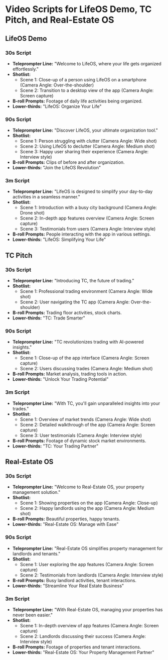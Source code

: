 # Video Scripts for LifeOS Demo, TC Pitch, and Real-Estate OS

## LifeOS Demo

### 30s Script
- **Teleprompter Line:** "Welcome to LifeOS, where your life gets organized effortlessly."
- **Shotlist:**
  - Scene 1: Close-up of a person using LifeOS on a smartphone (Camera Angle: Over-the-shoulder)
  - Scene 2: Transition to a desktop view of the app (Camera Angle: Screen capture)
- **B-roll Prompts:** Footage of daily life activities being organized.
- **Lower-thirds:** "LifeOS: Organize Your Life"

### 90s Script
- **Teleprompter Line:** "Discover LifeOS, your ultimate organization tool."
- **Shotlist:**
  - Scene 1: Person struggling with clutter (Camera Angle: Wide shot)
  - Scene 2: Using LifeOS to declutter (Camera Angle: Medium shot)
  - Scene 3: Happy user sharing their experience (Camera Angle: Interview style)
- **B-roll Prompts:** Clips of before and after organization.
- **Lower-thirds:** "Join the LifeOS Revolution"

### 3m Script
- **Teleprompter Line:** "LifeOS is designed to simplify your day-to-day activities in a seamless manner."
- **Shotlist:**
  - Scene 1: Introduction with a busy city background (Camera Angle: Drone shot)
  - Scene 2: In-depth app features overview (Camera Angle: Screen capture)
  - Scene 3: Testimonials from users (Camera Angle: Interview style)
- **B-roll Prompts:** People interacting with the app in various settings.
- **Lower-thirds:** "LifeOS: Simplifying Your Life"

## TC Pitch

### 30s Script
- **Teleprompter Line:** "Introducing TC, the future of trading."
- **Shotlist:**
  - Scene 1: Professional trading environment (Camera Angle: Wide shot)
  - Scene 2: User navigating the TC app (Camera Angle: Over-the-shoulder)
- **B-roll Prompts:** Trading floor activities, stock charts.
- **Lower-thirds:** "TC: Trade Smarter"

### 90s Script
- **Teleprompter Line:** "TC revolutionizes trading with AI-powered insights."
- **Shotlist:**
  - Scene 1: Close-up of the app interface (Camera Angle: Screen capture)
  - Scene 2: Users discussing trades (Camera Angle: Medium shot)
- **B-roll Prompts:** Market analysis, trading tools in action.
- **Lower-thirds:** "Unlock Your Trading Potential"

### 3m Script
- **Teleprompter Line:** "With TC, you'll gain unparalleled insights into your trades."
- **Shotlist:**
  - Scene 1: Overview of market trends (Camera Angle: Wide shot)
  - Scene 2: Detailed walkthrough of the app (Camera Angle: Screen capture)
  - Scene 3: User testimonials (Camera Angle: Interview style)
- **B-roll Prompts:** Footage of dynamic stock market environments.
- **Lower-thirds:** "TC: Your Trading Partner"

## Real-Estate OS

### 30s Script
- **Teleprompter Line:** "Welcome to Real-Estate OS, your property management solution."
- **Shotlist:**
  - Scene 1: Showing properties on the app (Camera Angle: Close-up)
  - Scene 2: Happy landlords using the app (Camera Angle: Medium shot)
- **B-roll Prompts:** Beautiful properties, happy tenants.
- **Lower-thirds:** "Real-Estate OS: Manage with Ease"

### 90s Script
- **Teleprompter Line:** "Real-Estate OS simplifies property management for landlords and tenants."
- **Shotlist:**
  - Scene 1: User exploring the app features (Camera Angle: Screen capture)
  - Scene 2: Testimonials from landlords (Camera Angle: Interview style)
- **B-roll Prompts:** Busy landlord activities, tenant interactions.
- **Lower-thirds:** "Streamline Your Real Estate Business"

### 3m Script
- **Teleprompter Line:** "With Real-Estate OS, managing your properties has never been easier."
- **Shotlist:**
  - Scene 1: In-depth overview of app features (Camera Angle: Screen capture)
  - Scene 2: Landlords discussing their success (Camera Angle: Interview style)
- **B-roll Prompts:** Footage of properties and tenant interactions.
- **Lower-thirds:** "Real-Estate OS: Your Property Management Partner"
